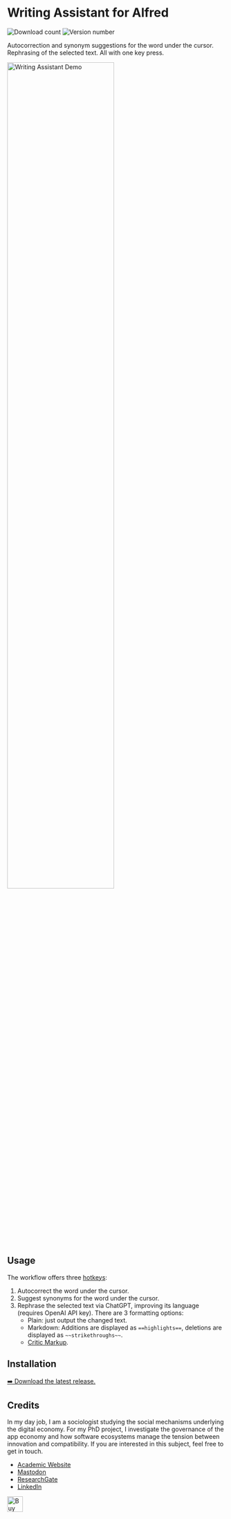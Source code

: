 # Writing Assistant for Alfred
![Download count](https://img.shields.io/github/downloads/chrisgrieser/alfred-writing-assistant/total?label=Total%20Downloads&style=plastic)
![Version number](https://img.shields.io/github/v/release/chrisgrieser/alfred-writing-assistant?label=Latest%20Release&style=plastic)

Autocorrection and synonym suggestions for the word under the cursor. Rephrasing
of the selected text. All with one key press.

<img alt="Writing Assistant Demo" width=70% src="https://github.com/chrisgrieser/alfred-writing-assistant/assets/73286100/e7485a12-875c-426f-a62c-3d273e4d2276">

## Usage
The workflow offers three [hotkeys](https://www.alfredapp.com/help/workflows/triggers/hotkey/):

1. Autocorrect the word under the cursor.
2. Suggest synonyms for the word under the cursor.
3. Rephrase the selected text via ChatGPT, improving its language (requires
   OpenAI API key). There are 3 formatting options:
	+ Plain: just output the changed text.
	+ Markdown: Additions are displayed as `==highlights==`, deletions are
	  displayed as `~~strikethroughs~~`.
	+ [Critic Markup](https://github.com/CriticMarkup/CriticMarkup-toolkit).

## Installation
[➡️ Download the latest release.](https://github.com/chrisgrieser/alfred-writing-assistant/releases/latest)

<!-- vale Google.FirstPerson = NO -->
## Credits
In my day job, I am a sociologist studying the social mechanisms underlying the
digital economy. For my PhD project, I investigate the governance of the app
economy and how software ecosystems manage the tension between innovation and
compatibility. If you are interested in this subject, feel free to get in touch.

- [Academic Website](https://chris-grieser.de/)
- [Mastodon](https://pkm.social/@pseudometa)
- [ResearchGate](https://www.researchgate.net/profile/Christopher-Grieser)
- [LinkedIn](https://www.linkedin.com/in/christopher-grieser-ba693b17a/)

<a href='https://ko-fi.com/Y8Y86SQ91' target='_blank'>
	<img
	height='36'
	style='border:0px;height:36px;'
	src='https://cdn.ko-fi.com/cdn/kofi1.png?v=3'
	border='0'
	alt='Buy Me a Coffee at ko-fi.com'
/></a>
